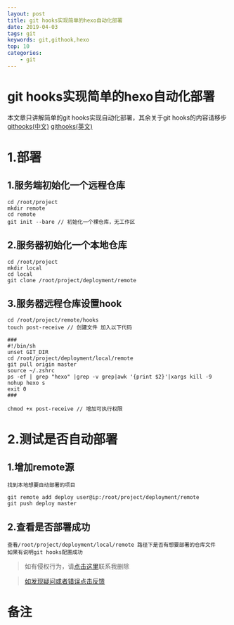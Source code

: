 ```yaml
---
layout: post
title: git hooks实现简单的hexo自动化部署
date: 2019-04-03
tags: git
keywords: git,githook,hexo
top: 10
categories:
    - git
---
```

# git hooks实现简单的hexo自动化部署

本文章只讲解简单的git hooks实现自动化部署，其余关于git hooks的内容请移步 [githooks(中文)](https://git-scm.com/book/zh/v2/%E8%87%AA%E5%AE%9A%E4%B9%89-Git-Git-%E9%92%A9%E5%AD%90) [githooks(英文)](https://git-scm.com/docs/githooks)

# 1.部署

## 1.服务端初始化一个远程仓库

    cd /root/project
    mkdir remote
    cd remote
    git init --bare // 初始化一个裸仓库，无工作区


## 2.服务器初始化一个本地仓库

    cd /root/project
    mkdir local
    cd local
    git clone /root/project/deployment/remote

## 3.服务器远程仓库设置hook

    cd /root/project/remote/hooks
    touch post-receive // 创建文件 加入以下代码

    ###
    #!/bin/sh
    unset GIT_DIR
    cd /root/project/deployment/local/remote
    git pull origin master
    source ~/.zshrc
    ps -ef | grep "hexo" |grep -v grep|awk '{print $2}'|xargs kill -9
    nohup hexo s
    exit 0
    ###

    chmod +x post-receive // 增加可执行权限

# 2.测试是否自动部署
## 1.增加remote源


    找到本地想要自动部署的项目

    git remote add deploy user@ip:/root/project/deployment/remote
    git push deploy master

## 2.查看是否部署成功

    查看/root/project/deployment/local/remote 路径下是否有想要部署的仓库文件
    如果有说明git hooks配置成功

>如有侵权行为，请[点击这里](https://github.com/cooper-q/MattMeng_hexo/issues)联系我删除

>[如发现疑问或者错误点击反馈](https://github.com/cooper-q/MattMeng_hexo/issues)

# 备注

